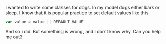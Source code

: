 I wanted to write some classes for dogs. In my model dogs either bark or sleep. I know that it is popular practice to set default values like this

```javascript
var value = value || DEFAULT_VALUE
```

And so i did. But something is wrong, and I don't know why. Can you help me out?